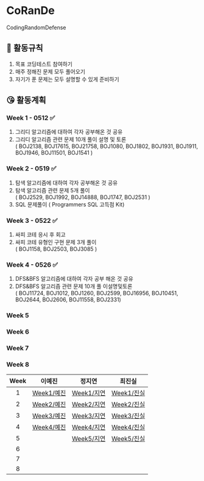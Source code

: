 # CoRanDe

CodingRandomDefense



## 🤨 활동규칙

1. 목표 코딩테스트 참여하기
2. 매주 정해진 문제 모두 풀어오기
3. 자기가 푼 문제는 모두 설명할 수 있게 준비하기

## 😘 활동계획

###  Week 1 - 0512 ✅

  1. 그리디 알고리즘에 대하여 각자 공부해온 것 공유
  2. 그리디 알고리즘 관련 문제 10개 풀이 설명 및 토론 
  <br/>( BOJ2138, BOJ17615, BOJ21758, BOJ1080, BOJ1802, BOJ1931, BOJ1911, BOJ1946, BOJ11501, BOJ1541 )

###  Week 2 - 0519 ✅

  1. 탐색 알고리즘에 대하여 각자 공부해온 것 공유
  2. 탐색 알고리즘 관련 문제 5개 풀이
  <br/>( BOJ2529, BOJ1992, BOJ14888, BOJ1747, BOJ2531 )
  3. SQL 문제풀이
  ( Programmers SQL 고득점 Kit)

  
###  Week 3 - 0522 ✅
  1. 싸피 코테 응시 후 회고
  2. 싸피 코테 유형인 구현 문제 3개 풀이
  <br/>( BOJ1158, BOJ2503, BOJ3085 )
  
###  Week 4 -  0526 ✅
  1. DFS&BFS 알고리즘에 대하여 각자 공부 해온 것 공유
  2. DFS&BFS 알고리즘 관련 문제 10개 풀 이설명및토론
  <br/> ( BOJ11724, BOJ1012, BOJ1260, BOJ2599, BOJ16956, BOJ10451, BOJ2644, BOJ2606, BOJ11558, BOJ2331)
  
###  Week 5

  
###  Week 6

  
###  Week 7

  
###  Week 8

  
| Week     | 이예진 |   정지연   |  최진실   |
| :-------: | :---------: | :---------:| :---------: |
| 1 |[Week1/예진](https://github.com/yejinleee/CoRanDe/tree/main/Week1/%EC%98%88%EC%A7%84) |[Week1/지연](https://github.com/yejinleee/CoRanDe/tree/main/Week1/%EC%A7%80%EC%97%B0)  |[Week1/진실](https://github.com/yejinleee/CoRanDe/tree/main/Week1/%EC%A7%84%EC%8B%A4)|
| 2 |[Week2/예진](https://github.com/yejinleee/CoRanDe/tree/main/Week2/%EC%98%88%EC%A7%84)|[Week2/지연](https://github.com/yejinleee/CoRanDe/tree/main/Week2/%EC%A7%80%EC%97%B0)  |[Week2/진실](https://github.com/yejinleee/CoRanDe/tree/main/Week2/%EC%A7%84%EC%8B%A4)|
| 3 |[Week3/예진](https://github.com/yejinleee/CoRanDe/tree/main/Week3/%EC%98%88%EC%A7%84)  |[Week3/지연](https://github.com/yejinleee/CoRanDe/tree/main/Week3/%EC%A7%80%EC%97%B0)  |[Week3/진실](https://github.com/yejinleee/CoRanDe/tree/main/Week3/%EC%A7%84%EC%8B%A4)|
| 4 |[Week4/예진](https://github.com/yejinleee/CoRanDe/tree/main/Week4/%EC%98%88%EC%A7%84)|[Week4/지연](https://github.com/yejinleee/CoRanDe/tree/main/Week4/%EC%A7%80%EC%97%B0)  |[Week4/진실](https://github.com/yejinleee/CoRanDe/tree/main/Week4/%EC%A7%84%EC%8B%A4)|
| 5 |  |[Week5/지연](https://github.com/yejinleee/CoRanDe/tree/main/Week5/%EC%A7%80%EC%97%B0)  |[Week5/진실](https://github.com/yejinleee/CoRanDe/tree/main/Week5/%EC%A7%84%EC%8B%A4)|
| 6 |  |  |  |
| 7 |  |  |  |
| 8 |  |  |  |
